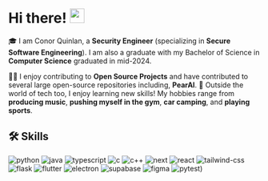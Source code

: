 # Hi there! <img src="https://media.giphy.com/media/hvRJCLFzcasrR4ia7z/giphy.gif" width="29px" height="29px">

🎓 I am Conor Quinlan, a **Security Engineer** (specializing in **Secure Software Engineering**). I am also a graduate with my Bachelor of Science in **Computer Science** graduated in mid-2024.

👨‍💻 I enjoy contributing to **Open Source Projects** and have contributed to several large open-source repositories including, **PearAI**.
🎸 Outside the world of tech too, I enjoy learning new skills! My hobbies range from **producing music**, **pushing myself in the gym**, **car camping**, and **playing sports**.

## 🛠️ Skills

![python](https://img.shields.io/badge/Python-3776AB?style=for-the-badge&logo=python&logoColor=white)
![java](https://img.shields.io/badge/Java-3776AB?style=for-the-badge&logo=java&logoColor=white)
![typescript](https://img.shields.io/badge/TypeScript-3776AB?style=for-the-badge&logo=typescript&logoColor=white)
![c](https://img.shields.io/badge/C-3776AB?style=for-the-badge&logo=c&logoColor=white)
![c++](https://img.shields.io/badge/C++-3776AB?style=for-the-badge&logo=c++&logoColor=white)
![next](https://img.shields.io/badge/Next-000000?style=for-the-badge&logo=nextdotjs&logoColor=FFFFFF)
![react](https://img.shields.io/badge/React-20232A?style=for-the-badge&logo=react&logoColor=61DAFB)
![tailwind-css](https://img.shields.io/badge/tailwind_css-06B6D4?style=for-the-badge&logo=tailwind-css&logoColor=white)
![flask](https://img.shields.io/badge/Flask-3776AB?style=for-the-badge&logo=flask&logoColor=white)
![flutter](https://img.shields.io/badge/Flutter-28B6F6?style=for-the-badge&logo=flutter&logoColor=white)
![electron](https://img.shields.io/badge/Electron-2C2E3B?style=for-the-badge&logo=electron&logoColor=white)
![supabase](https://img.shields.io/badge/Supabase-ffaa00?style=for-the-badge&logo=Supabase&logoColor=white)
![figma](https://img.shields.io/badge/figma-000000?style=for-the-badge&logo=figma&logoColor=white)
![pytest](https://img.shields.io/badge/Pytest-3776AB?style=for-the-badge&logo=python&logoColor=white))

